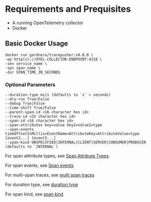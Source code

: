 # Requirements and Prequisites
- A running OpenTelemetry collector
- Docker

## Basic Docker Usage

```
docker run gardnera/tracepusher:v0.8.0 \
-ep http(s)://OTEL-COLLECTOR-ENDPOINT:4318 \
-sen service_name \
-spn span_name \
-dur SPAN_TIME_IN_SECONDS
```

### Optional Parameters

```
--duration-type ms|s (defaults to `s` > seconds)
--dry-run True|False
--debug True|False
--time-shift True|False
--parent-span-id <16 character hex id>
--trace-id <32 character hex id>
--span-id <16 character hex id>
--span-attributes key=value key2=value2=type
--span-events timeOffsetInMillis=EventName=AttributeKey=AttributeValue=type [event2...] [event3...]
--span-kind UNSPECIFIED|INTERNAL|CLIENT|SERVER|CONSUMER|PRODUCER (defaults to `INTERNAL`)
```

For span atttribute types, see [Span Attribute Types](../reference/span-attribute-types.md).

For span events, see [Span events](../reference/span-events.md)

For multi-span traces, see [multi span traces](../reference/multi-span-traces.md)

For duration type, see [duration type](../reference/duration-type.md)

For span kind, see [span kind](../reference/span-kind.md)